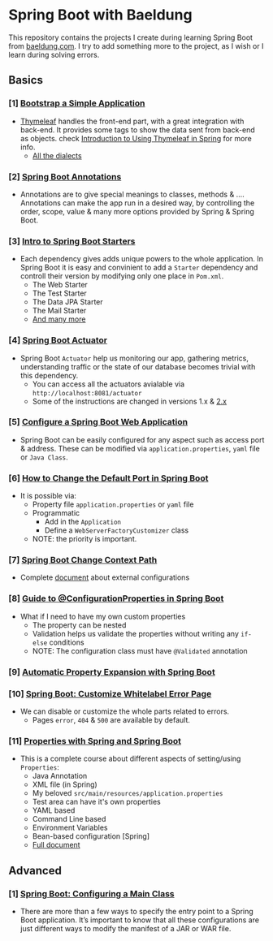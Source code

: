 # Spring Boot with Baeldung
This repository contains the projects I create during learning Spring Boot from [baeldung.com](https://www.baeldung.com/spring-boot). I try to add something more to the project, as I wish or I learn during solving errors.

## Basics
### [1] [Bootstrap a Simple Application](https://www.baeldung.com/spring-boot-start)
- [Thymeleaf](https://www.thymeleaf.org/) handles the front-end part, with a great integration with back-end. It provides some tags to show the data sent from back-end as objects. check [Introduction to Using Thymeleaf in Spring](https://www.baeldung.com/thymeleaf-in-spring-mvc) for more info.
	- [All the dialects](https://www.thymeleaf.org/doc/articles/standarddialect5minutes.html)

### [2] [Spring Boot Annotations](https://www.baeldung.com/spring-boot-annotations)
- Annotations are to give special meanings to classes, methods & .... Annotations can make the app run in a desired way, by controlling the order, scope, value & many more options provided by Spring & Spring Boot.

### [3] [Intro to Spring Boot Starters](https://www.baeldung.com/spring-boot-starters)
- Each dependency gives adds unique powers to the whole application. In Spring Boot it is easy and convinient to add a `Starter` dependency and controll their version by modifying only one place in `Pom.xml`.
	- The Web Starter
	- The Test Starter
	- The Data JPA Starter
	- The Mail Starter
	- [And many more](https://github.com/spring-projects/spring-boot/tree/master/spring-boot-project/spring-boot-starters)

### [4] [Spring Boot Actuator](https://www.baeldung.com/spring-boot-actuators)
- Spring Boot `Actuator` help us monitoring our app, gathering metrics, understanding traffic or the state of our database becomes trivial with this dependency.
	- You can access all the actuators avialable via `http://localhost:8081/actuator`
	- Some of the instructions are changed in versions 1.x & [2.x](https://docs.spring.io/spring-boot/docs/2.0.x/actuator-api/html/)


### [5] [Configure a Spring Boot Web Application](https://www.baeldung.com/spring-boot-application-configuration)
- Spring Boot can be easily configured for any aspect such as access port & address. These can be modified via `application.properties`, `yaml` file or `Java Class`.


### [6] [How to Change the Default Port in Spring Boot](https://www.baeldung.com/spring-boot-change-port)
- It is possible via:
	- Property file `application.properties` or `yaml` file
	- Programmatic
		- Add in the `Application`
		- Define a `WebServerFactoryCustomizer` class
	- NOTE: the priority is important.


### [7] [Spring Boot Change Context Path](https://www.baeldung.com/spring-boot-context-path)
- Complete [document](https://docs.spring.io/spring-boot/docs/current/reference/html/boot-features-external-config.html) about external configurations


### [8] [Guide to @ConfigurationProperties in Spring Boot](https://www.baeldung.com/configuration-properties-in-spring-boot)
- What if I need to have my own custom properties
	- The property can be nested
	- Validation helps us validate the properties without writing any `if-else` conditions
	- NOTE: The configuration class must have `@Validated` annotation


### [9] [Automatic Property Expansion with Spring Boot](https://www.baeldung.com/spring-boot-auto-property-expansion)


### [10] [Spring Boot: Customize Whitelabel Error Page](https://www.baeldung.com/spring-boot-custom-error-page)
- We can disable or customize the whole parts related to errors.
	- Pages `error`, `404` & `500` are available by default.


### [11] [Properties with Spring and Spring Boot](https://www.baeldung.com/properties-with-spring)
- This is a complete course about different aspects of setting/using `Properties`:
	- Java Annotation
	- XML file (in Spring)
	- My beloved `src/main/resources/application.properties`
	- Test area can have it's own properties
	- YAML based
	- Command Line based
	- Environment Variables
	- Bean-based configuration [Spring]
	- [Full document](https://docs.spring.io/spring-boot/docs/current/reference/html/boot-features-external-config.html)



## Advanced
### [1] [Spring Boot: Configuring a Main Class](https://www.baeldung.com/spring-boot-main-class)
- There are more than a few ways to specify the entry point to a Spring Boot application. It’s important to know that all these configurations are just different ways to modify the manifest of a JAR or WAR file.